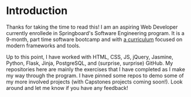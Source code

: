 # Introduction

Thanks for taking the time to read this! I am an aspiring Web Developer currently enrollede in Springboard's Software Engineering program. It is a 9-month, part time software bootcamp and with [a curriculum](https://bit.ly/3fO0A1U "jump to Springboard's Curriculum") focused on modern frameworks and tools.

Up to this point, I have worked with HTML, CSS, JS, jQuery, Jasmine, Python, Flask, Jinja, PostgreSQL, and (surprise, surprise) GitHub. My repositories here are mainly the exercises that I have completed as I make my way through the program. I have pinned some repos to demo some of my more involved projects (with Capstones projects coming soon!). Look around and let me know if you have any feedback!
